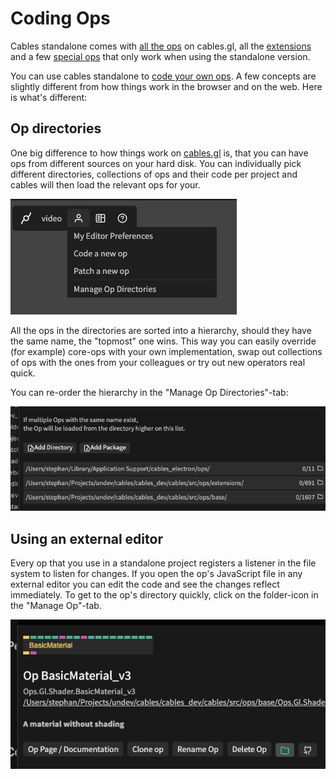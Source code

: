 # Coding Ops

Cables standalone comes with [all the ops](https://cables.gl/ops) on cables.gl, all the [extensions](https://cables.gl/ops/Ops.Extension) and a few [special ops](https://cables.gl/ops/Ops.Extension.Standalone) 
that only work when using the standalone version.

You can use cables standalone to [code your own ops](../../5_writing_ops/coding_ops). A few concepts are slightly different
from how things work in the browser and on the web. Here is what's different:

## Op directories

One big difference to how things work on [cables.gl](https://cables.gl) is, that you can have ops from different sources
on your hard disk. You can individually pick different directories, collections of ops and their code per project and
cables will then load the relevant ops for your.

![op dir](img/nav.png)

All the ops in the directories are sorted into a hierarchy, should they have the same name, the "topmost" one wins.
This way you can easily override (for example) core-ops with your own implementation, swap out collections of ops
with the ones from your colleagues or try out new operators real quick. 

You can re-order the hierarchy in the "Manage Op Directories"-tab:

![manage_dirs](img/manage_dirs.png)

## Using an external editor

Every op that you use in a standalone project registers a listener in the file system to listen for changes. If you open
the op's JavaScript file in any external editor you can edit the code and see the changes reflect immediately. To get
to the op's directory quickly, click on the folder-icon in the "Manage Op"-tab.

![op dir](img/op_dir.png)


